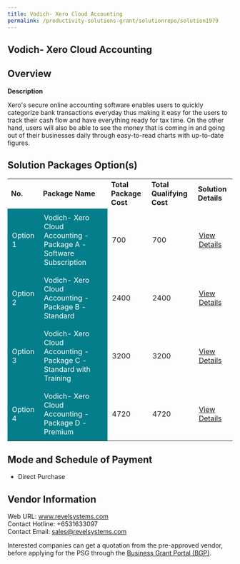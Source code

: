 ```yaml
---
title: Vodich- Xero Cloud Accounting
permalink: /productivity-solutions-grant/solutionrepo/solution1979
---
```


## Vodich- Xero Cloud Accounting

## Overview

**Description**

Xero's secure online accounting software enables users to quickly categorize bank transactions everyday thus making it easy for the users to track their cash flow and have everything ready for tax time. 
On the other hand, users will also be able to see the money that is coming in and going out of their businesses daily through easy-to-read charts with up-to-date figures.

## Solution Packages Option(s)

<table>
<tr>
<td><b>No.</b></td>
<td><b>Package Name</b></td>
<td><b>Total Package Cost</b></td>
<td><b>Total Qualifying Cost</b></td>
<td><b>Solution Details</b></td>
</tr>
<tr>
<td style='padding: 10px; background-color: #037E8A; color: #FFFFFF;'>Option 1</td>
<td style='padding: 10px; background-color: #037E8A; color: #FFFFFF;'>Vodich- Xero Cloud Accounting - Package A - Software Subscription</td>
<td style='padding: 10px;'>700</td>
<td style='padding: 10px;'>700</td>
<td style='padding: 10px;'><a href='https://www.gobusiness.gov.sg/images/psg/20200621_Desensitised_Annex_3_Part_1.pdf' target='_blank'>View Details</a></td>
</tr>
<tr>
<td style='padding: 10px; background-color: #037E8A; color: #FFFFFF;'>Option 2</td>
<td style='padding: 10px; background-color: #037E8A; color: #FFFFFF;'>Vodich- Xero Cloud Accounting - Package B - Standard</td>
<td style='padding: 10px;'>2400</td>
<td style='padding: 10px;'>2400</td>
<td style='padding: 10px;'><a href='https://www.gobusiness.gov.sg/images/psg/20200621_Desensitised_Annex_3_Part_2.pdf' target='_blank'>View Details</a></td>
</tr>
<tr>
<td style='padding: 10px; background-color: #037E8A; color: #FFFFFF;'>Option 3</td>
<td style='padding: 10px; background-color: #037E8A; color: #FFFFFF;'>Vodich- Xero Cloud Accounting - Package C - Standard with Training</td>
<td style='padding: 10px;'>3200</td>
<td style='padding: 10px;'>3200</td>
<td style='padding: 10px;'><a href='https://www.gobusiness.gov.sg/images/psg/20200621_Desensitised_Annex_3_Part_3.pdf' target='_blank'>View Details</a></td>
</tr>
<tr>
<td style='padding: 10px; background-color: #037E8A; color: #FFFFFF;'>Option 4</td>
<td style='padding: 10px; background-color: #037E8A; color: #FFFFFF;'>Vodich- Xero Cloud Accounting - Package D - Premium</td>
<td style='padding: 10px;'>4720</td>
<td style='padding: 10px;'>4720</td>
<td style='padding: 10px;'><a href='https://www.gobusiness.gov.sg/images/psg/20200621_Desensitised_Annex_3_Part_4.pdf' target='_blank'>View Details</a></td>
</tr>
</table>

## Mode and Schedule of Payment

 - Direct Purchase

## Vendor Information

 Web URL: www.revelsystems.com <br>Contact Hotline: +6531633097 <br>Contact Email: sales@revelsystems.com <br>

Interested companies can get a quotation from the pre-approved vendor, before applying for the PSG through the <a href='https://www.businessgrants.gov.sg/' target='_blank' rel='noopener'>Business Grant Portal (BGP)</a>.

<script src="/jquery/resize-tables.js"></script>
